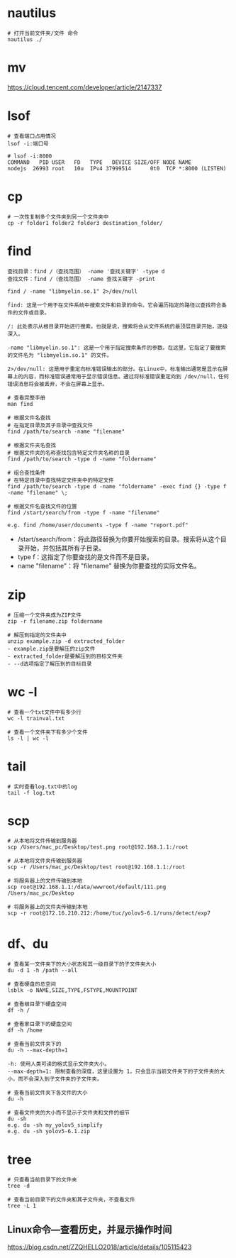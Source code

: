 









# nautilus

```
# 打开当前文件夹/文件 命令
nautilus ./
```







# mv

https://cloud.tencent.com/developer/article/2147337



# lsof

```shell
# 查看端口占用情况
lsof -i:端口号

# lsof -i:8000
COMMAND   PID USER   FD   TYPE   DEVICE SIZE/OFF NODE NAME
nodejs  26993 root   10u  IPv4 37999514      0t0  TCP *:8000 (LISTEN)
```



# cp

```shell
# 一次性复制多个文件夹到另一个文件夹中
cp -r folder1 folder2 folder3 destination_folder/ 
```

# find

```shell
查找目录：find /（查找范围） -name '查找关键字' -type d
查找文件：find /（查找范围） -name 查找关键字 -print

find / -name "libmyelin.so.1" 2>/dev/null

find: 这是一个用于在文件系统中搜索文件和目录的命令。它会遍历指定的路径以查找符合条件的文件或目录。

/: 此处表示从根目录开始进行搜索。也就是说，搜索将会从文件系统的最顶层目录开始，逐级深入。

-name "libmyelin.so.1": 这是一个用于指定搜索条件的参数。在这里，它指定了要搜索的文件名为 "libmyelin.so.1" 的文件。

2>/dev/null: 这是用于重定向标准错误输出的部分。在Linux中，标准输出通常是显示在屏幕上的内容，而标准错误通常用于显示错误信息。通过将标准错误重定向到 /dev/null，任何错误消息将会被丢弃，不会在屏幕上显示。
```

```shell
# 查看完整手册
man find

# 根据文件名查找
# 在指定目录及其子目录中查找文件
find /path/to/search -name "filename"

# 根据文件夹名查找
# 根据文件夹的名称查找包含特定文件夹名称的目录
find /path/to/search -type d -name "foldername"

# 组合查找条件
# 在特定目录中查找特定文件夹中的特定文件
find /path/to/search -type d -name "foldername" -exec find {} -type f -name "filename" \;

```

```shell
# 根据文件名查找文件的位置
find /start/search/from -type f -name "filename"

e.g. find /home/user/documents -type f -name "report.pdf"

```

- /start/search/from：将此路径替换为你要开始搜索的目录。搜索将从这个目录开始，并包括其所有子目录。
- type f：这指定了你要查找的是文件而不是目录。
- name "filename"：将 "filename" 替换为你要查找的实际文件名。

# zip

```shell
# 压缩一个文件夹成为ZIP文件
zip -r filename.zip foldername

# 解压到指定的文件夹中
unzip example.zip -d extracted_folder
- example.zip是要解压的zip文件
- extracted_folder是要解压到的目标文件夹
- --d选项指定了解压到的目标目录
```

# wc -l

```shell
# 查看一个txt文件中有多少行
wc -l trainval.txt

# 查看一个文件夹下有多少个文件
ls -l | wc -l
```

# tail

```shell
# 实时查看log.txt中的log
tail -f log.txt
```

# scp

```shell
# 从本地将文件传输到服务器
scp /Users/mac_pc/Desktop/test.png root@192.168.1.1:/root

# 从本地将文件夹传输到服务器
scp -r /Users/mac_pc/Desktop/test root@192.168.1.1:/root

# 将服务器上的文件传输到本地
scp root@192.168.1.1:/data/wwwroot/default/111.png /Users/mac_pc/Desktop

# 将服务器上的文件夹传输到本地
scp -r root@172.16.210.212:/home/tuc/yolov5-6.1/runs/detect/exp7 
```

#  df、du

```shell
# 查看某一文件夹下的大小状态和其一级目录下的子文件夹大小
du -d 1 -h /path --all

# 查看硬盘的总空间
lsblk -o NAME,SIZE,TYPE,FSTYPE,MOUNTPOINT

# 查看根目录下硬盘空间
df -h /

# 查看家目录下的硬盘空间
df -h /home

# 查看当前文件夹下的
du -h --max-depth=1

-h: 使用人类可读的格式显示文件夹大小。
--max-depth=1: 限制查看的深度，这里设置为 1，只会显示当前文件夹下的子文件夹的大小，而不会深入到子文件夹的子文件夹。

# 查看当前文件夹下各文件的大小
du -h

# 查看文件夹的大小而不显示子文件夹和文件的细节
du -sh
e.g. du -sh my_yolov5_simplify
e.g. du -sh yolov5-6.1.zip
```

# tree

```
# 只查看当前目录下的文件夹
tree -d

# 查看当前目录下的文件夹和其子文件夹，不查看文件
tree -L 1
```



## Linux命令—查看历史，并显示操作时间

https://blog.csdn.net/ZZQHELLO2018/article/details/105115423

